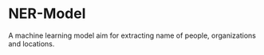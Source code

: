 # NER-Model
A machine learning model aim for extracting name of people, organizations and locations.
